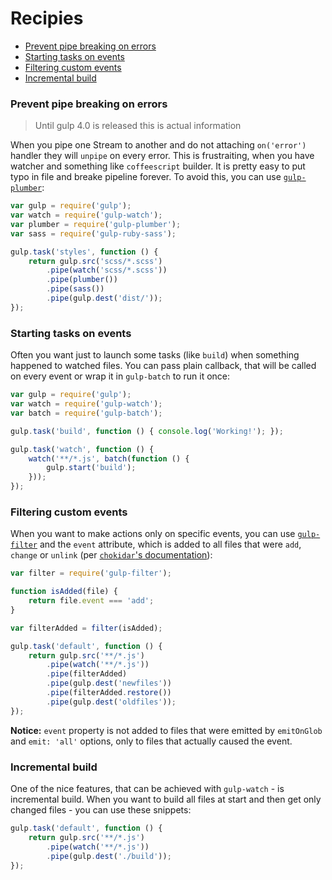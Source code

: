 # Recipies

 * [Prevent pipe breaking on errors](#prevent-pipe-breaking-on-errors)
 * [Starting tasks on events](#starting-tasks-on-events)
 * [Filtering custom events](#filtering-custom-events)
 * [Incremental build](#incremental-build)

### Prevent pipe breaking on errors

> Until gulp 4.0 is released this is actual information

When you pipe one Stream to another and do not attaching `on('error')` handler they will `unpipe` on every error. This is frustraiting, when you have watcher and something like `coffeescript` builder. It is pretty easy to put typo in file and breake pipeline forever. To avoid this, you can use [`gulp-plumber`](https://github.com/floatdrop/gulp-plumber):

```js
var gulp = require('gulp');
var watch = require('gulp-watch');
var plumber = require('gulp-plumber');
var sass = require('gulp-ruby-sass');

gulp.task('styles', function () {
    return gulp.src('scss/*.scss')
        .pipe(watch('scss/*.scss'))
        .pipe(plumber())
        .pipe(sass())
        .pipe(gulp.dest('dist/'));
});
```

### Starting tasks on events

Often you want just to launch some tasks (like `build`) when something happened to watched files. You can pass plain callback, that will be called on every event or wrap it in `gulp-batch` to run it once:

```js
var gulp = require('gulp');
var watch = require('gulp-watch');
var batch = require('gulp-batch');

gulp.task('build', function () { console.log('Working!'); });

gulp.task('watch', function () {
    watch('**/*.js', batch(function () {
        gulp.start('build');
    }));
});
```

### Filtering custom events

When you want to make actions only on specific events, you can use [`gulp-filter`](https://github.com/sindresorhus/gulp-filter) and the `event` attribute, which is added to all files that were `add`, `change` or `unlink` (per [`chokidar`'s documentation](https://github.com/paulmillr/chokidar#events)):

```js
var filter = require('gulp-filter');

function isAdded(file) {
    return file.event === 'add';
}

var filterAdded = filter(isAdded);

gulp.task('default', function () {
    return gulp.src('**/*.js')
        .pipe(watch('**/*.js'))
        .pipe(filterAdded)
        .pipe(gulp.dest('newfiles'))
        .pipe(filterAdded.restore())
        .pipe(gulp.dest('oldfiles'));
});
```

**Notice:** `event` property is not added to files that were emitted by `emitOnGlob` and `emit: 'all'` options, only to files that actually caused the event.

### Incremental build

One of the nice features, that can be achieved with `gulp-watch` - is incremental build.
When you want to build all files at start and then get only changed files - you can use these snippets:

```js
gulp.task('default', function () {
    return gulp.src('**/*.js')
        .pipe(watch('**/*.js'))
        .pipe(gulp.dest('./build'));
});
```
